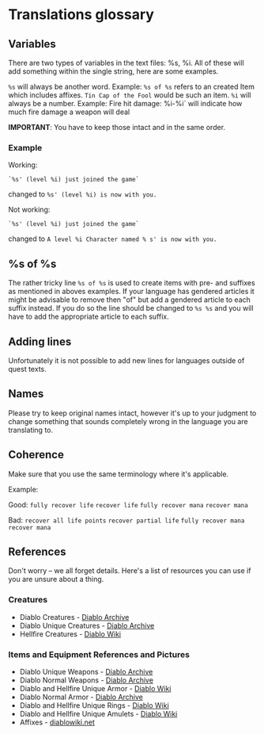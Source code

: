 # Translations glossary

## Variables

There are two types of variables in the text files: %s, %i. All of these will add something within the single string, here are some examples. 

`%s` will always be another word. Example: `%s of %s` refers to an created Item which includes affixes. `Tin Cap of the Fool` would be such an item.
`%i` will always be a number. Example: Fire hit damage: %i-%i` will indicate how much fire damage a weapon will deal

**IMPORTANT**: You have to keep those intact and in the same order. 

### Example

Working:

	`%s' (level %i) just joined the game`
changed to
	`%s' (level %i) is now with you.`

Not working:

	`%s' (level %i) just joined the game`
changed to
	`A level %i Character named % s' is now with you.`

## %s of %s

The rather tricky line `%s of %s` is used to create items with pre- and suffixes as mentioned in aboves examples. If your language has gendered articles it might be advisable to remove then "of" but add a gendered article to each suffix instead. If you do so the line should be changed to `%s %s` and you will have to add the appropriate article to each suffix.

## Adding lines

Unfortunately it is not possible to add new lines for languages outside of quest texts.
	
## Names

Please try to keep original names intact, however it's up to your judgment to change something that sounds completely wrong in the language you are translating to.

## Coherence

Make sure that you use the same terminology where it's applicable. 

Example:

Good:
	`fully recover life`
	`recover life`
	`fully recover mana`
	`recover mana`

Bad:
	`recover all life points`
	`recover partial life`
	`fully recover mana`
	`recover mana`

## References

Don't worry – we all forget details. Here's a list of resources you can use if you are unsure about a thing.

### Creatures
* Diablo Creatures - [Diablo Archive](https://diablo-archive.fandom.com/wiki/Monsters_(Diablo_I))
* Diablo Unique Creatures - [Diablo Archive](https://diablo-archive.fandom.com/wiki/Category:Diablo_I_Unique_Monsters)
* Hellfire Creatures - [Diablo Wiki](https://diablo.fandom.com/wiki/Hellfire_Bestiary)


### Items and Equipment References and Pictures
* Diablo Unique Weapons - [Diablo Archive](https://diablo-archive.fandom.com/wiki/Unique_Weapons_(Diablo_I))
* Diablo Normal Weapons - [Diablo Archive](https://diablo-archive.fandom.com/wiki/Normal_Weapons_(Diablo_I))
* Diablo and Hellfire Unique Armor - [Diablo Wiki](https://diablo.fandom.com/wiki/List_of_Unique_Body_Armor_(Diablo_I))
* Diablo Normal Armor - [Diablo Archive](https://diablo-archive.fandom.com/wiki/Normal_Armor_(Diablo_I))
* Diablo and Hellfire Unique Rings - [Diablo Wiki](https://diablo.fandom.com/wiki/List_of_Unique_Rings_(Diablo_I))
* Diablo and Hellfire Unique Amulets - [Diablo Wiki](https://diablo.fandom.com/wiki/List_of_Unique_Amulets_(Diablo_I))
* Affixes - [diablowiki.net](https://diablo2.diablowiki.net/D1_Modifiers)
